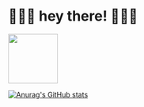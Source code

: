 # 🍓🍓🍓 hey there! 🍓🍓🍓


<a href="[URL_REDIRECT](https://media1.giphy.com/media/v1.Y2lkPTc5MGI3NjExMzE0eDEzNWxxMHlndjdieDN5bjU2aWRtOHdpcHc5dzg5NHhkNHIzOSZlcD12MV9pbnRlcm5hbF9naWZfYnlfaWQmY3Q9Zw/ckIKVjABJzkM5RvSVC/giphy.gif)" target="blank"><img align="center" 
src="URL_TO_YOUR_IMAGE" height="100" /></a>

[![Anurag's GitHub stats](https://github-readme-stats.vercel.app/api?username=uma-e&theme=rose&title_color=BD1360&text_color=714C41&icon_color=BD1360&show_icons=true&border_color=D3E2CA&bg_color=D3E2CA)](https://github.com/anuraghazra/github-readme-stats)

